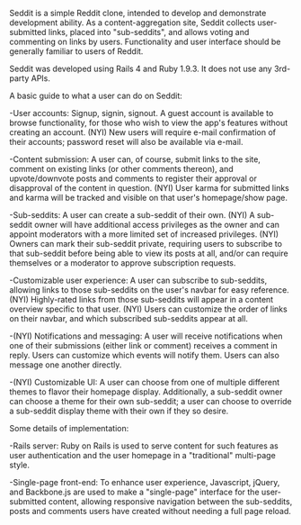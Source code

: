 Seddit is a simple Reddit clone, intended to develop and demonstrate development ability.  As a content-aggregation site, Seddit collects user-submitted links, placed into "sub-seddits", and allows voting and commenting on links by users.  Functionality and user interface should be generally familiar to users of Reddit.

Seddit was developed using Rails 4 and Ruby 1.9.3.  It does not use any 3rd-party APIs.


A basic guide to what a user can do on Seddit:

-User accounts: Signup, signin, signout.  A guest account is available to browse functionality, for those who wish to view the app's features without creating an account.  (NYI) New users will require e-mail confirmation of their accounts; password reset will also be available via e-mail.  

-Content submission: A user can, of course, submit links to the site, comment on existing links (or other comments thereon), and upvote/downvote posts and comments to register their approval or disapproval of the content in question.  (NYI) User karma for submitted links and karma will be tracked and visible on that user's homepage/show page.

-Sub-seddits: A user can create a sub-seddit of their own.  (NYI) A sub-seddit owner will have additional access privileges as the owner and can appoint moderators with a more limited set of increased privileges.  (NYI) Owners can mark their sub-seddit private, requiring users to subscribe to that sub-seddit before being able to view its posts at all, and/or can require themselves or a moderator to approve subscription requests.

-Customizable user experience: A user can subscribe to sub-seddits, allowing links to those sub-seddits on the user's navbar for easy reference.  (NYI) Highly-rated links from those sub-seddits will appear in a content overview specific to that user.  (NYI) Users can customize the order of links on their navbar, and which subscribed sub-seddits appear at all.

-(NYI) Notifications and messaging: A user will receive notifications when one of their submissions (either link or comment) receives a comment in reply.  Users can customize which events will notify them.  Users can also message one another directly.

-(NYI) Customizable UI: A user can choose from one of multiple different themes to flavor their homepage display.  Additionally, a sub-seddit owner can choose a theme for their own sub-seddit; a user can choose to override a sub-seddit display theme with their own if they so desire.


Some details of implementation:

-Rails server: Ruby on Rails is used to serve content for such features as user authentication and the user homepage in a "traditional" multi-page style.

-Single-page front-end: To enhance user experience, Javascript, jQuery, and Backbone.js are used to make a "single-page" interface for the user-submitted content, allowing responsive navigation between the sub-seddits, posts and comments users have created without needing a full page reload.